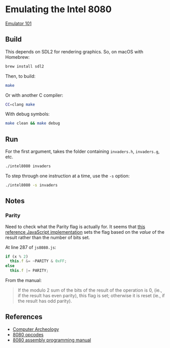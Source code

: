 # Emulating the Intel 8080

[Emulator 101](http://emulator101.com/)

## Build

This depends on SDL2 for rendering graphics. So, on macOS with Homebrew:

```bash
brew install sdl2
```

Then, to build:

```bash
make
```

Or with another C compiler:

```bash
CC=clang make
```

With debug symbols:

```bash
make clean && make debug
```

## Run

For the first argument, takes the folder containing `invaders.h`, `invaders.g`, etc.

```bash
./intel8080 invaders
```

To step through one instruction at a time, use the `-s` option:


```bash
./intel8080 -s invaders
```

## Notes

### Parity

Need to check what the Parity flag is actually for. It seems that [this reference JavaScript implementation](https://bluishcoder.co.nz/js8080/) sets the flag based on the _value_ of the result rather than the number of bits set.

At line 287 of `js8080.js`:

```js
if (x % 2)
  this.f &= ~PARITY & 0xFF;
else
  this.f |= PARITY;
```

From the manual:

> If the modulo 2 sum of the bits of the result of the operation is 0, (ie., if the result has even parity), this flag is set; otherwise it is reset (ie., if the result has odd parity).

## References

* [Computer Archeology](http://computerarcheology.com/Arcade/SpaceInvaders/Hardware.html)
* [8080 opcodes](http://www.emulator101.com/reference/8080-by-opcode.html)
* [8080 assembly programming manual](http://altairclone.com/downloads/manuals/8080%20Programmers%20Manual.pdf)
